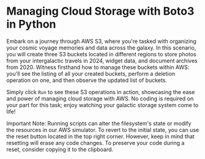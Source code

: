 # Managing Cloud Storage with Boto3 in Python

Embark on a journey through AWS S3, where you're tasked with organizing your cosmic voyage memories and data across the galaxy. In this scenario, you will create three S3 buckets located in different regions to store photos from your intergalactic travels in 2024, widget data, and document archives from 2020. Witness firsthand how to manage these buckets within AWS: you'll see the listing of all your created buckets, perform a deletion operation on one, and then observe the updated list of buckets.

Simply click `Run` to see these S3 operations in action, showcasing the ease and power of managing cloud storage with AWS. No coding is required on your part for this task; enjoy watching your galactic storage system come to life!

Important Note: Running scripts can alter the filesystem's state or modify the resources in our AWS simulator. To revert to the initial state, you can use the reset button located in the top right corner. However, keep in mind that resetting will erase any code changes. To preserve your code during a reset, consider copying it to the clipboard.